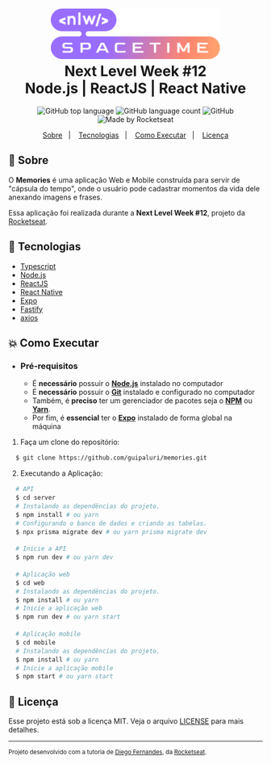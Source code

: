 <h1 align="center">
    <img alt="Memories" src=".github/nlw-spacetime-logo.svg" height="100px" />
    <br>Next Level Week #12<br/>
    Node.js | ReactJS | React Native
</h1>

<p align="center">
  <img alt="GitHub top language" src="https://img.shields.io/github/languages/top/guipaluri/memories?style=flat-square">
  <img alt="GitHub language count" src="https://img.shields.io/github/languages/count/guipaluri/memories?style=flat-square">
  <img alt="GitHub" src="https://img.shields.io/github/license/guipaluri/memories?style=flat-square"> 
  <img alt="Made by Rocketseat" src="https://img.shields.io/badge/made%20by-Rocketseat-%237519C1?style=flat-square"><br/>
</p>
<p align="center">
  <a href="#bookmark-sobre">Sobre</a>&nbsp;&nbsp;&nbsp;|&nbsp;&nbsp;&nbsp;
  <a href="#rocket-tecnologias">Tecnologias</a>&nbsp;&nbsp;&nbsp;|&nbsp;&nbsp;&nbsp;
  <a href="#boom-como-executar">Como Executar</a>&nbsp;&nbsp;&nbsp;|&nbsp;&nbsp;&nbsp;
  <a href="#memo-licença">Licença</a>
</p>

## :bookmark: Sobre

O **Memories** é uma aplicação Web e Mobile construída para servir de "cápsula do tempo", onde o usuário pode cadastrar momentos da vida dele anexando imagens e frases.
  
Essa aplicação foi realizada durante a **Next Level Week #12**, projeto da [Rocketseat](https://rocketseat.com.br/).

## :rocket: Tecnologias

-  [Typescript](https://www.typescriptlang.org/)
-  [Node.js](https://nodejs.org/en/)
-  [ReactJS](https://reactjs.org/)
-  [React Native](http://facebook.github.io/react-native/)
-  [Expo](https://expo.io/)
-  [Fastify](https://www.fastify.io/)
-  [axios](https://github.com/axios/axios)

## :boom: Como Executar

- ### **Pré-requisitos**

  - É **necessário** possuir o **[Node.js](https://nodejs.org/en/)** instalado no computador
  - É **necessário** possuir o **[Git](https://git-scm.com/)** instalado e configurado no computador
  - Também, é **preciso** ter um gerenciador de pacotes seja o **[NPM](https://www.npmjs.com/)** ou **[Yarn](https://yarnpkg.com/)**.
  - Por fim, é **essencial** ter o **[Expo](https://expo.io/)** instalado de forma global na máquina

1. Faça um clone do repositório:

```sh
  $ git clone https://github.com/guipaluri/memories.git
```

2. Executando a Aplicação:

```sh
  # API
  $ cd server
  # Instalando as dependências do projeto.
  $ npm install # ou yarn
  # Configurando o banco de dados e criando as tabelas.
  $ npx prisma migrate dev # ou yarn prisma migrate dev

  # Inicie a API
  $ npm run dev # ou yarn dev

  # Aplicação web
  $ cd web
  # Instalando as dependências do projeto.
  $ npm install # ou yarn
  # Inicie a aplicação web
  $ npm run dev # ou yarn start

  # Aplicação mobile
  $ cd mobile
  # Instalando as dependências do projeto.
  $ npm install # ou yarn
  # Inicie a aplicação mobile
  $ npm start # ou yarn start
```


## :memo: Licença

Esse projeto está sob a licença MIT. Veja o arquivo [LICENSE](LICENSE.md) para mais detalhes.

---
<sup>Projeto desenvolvido com a tutoria de [Diego Fernandes](https://github.com/diego3g), da [Rocketseat](rocketseat.com.br).</sup>